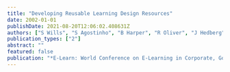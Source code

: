 ```yaml
---
title: "Developing Reusable Learning Design Resources"
date: 2002-01-01
publishDate: 2021-08-20T12:06:02.408631Z
authors: ["S Wills", "S Agostinho", "B Harper", "R Oliver", "J Hedberg"]
publication_types: ["2"]
abstract: ""
featured: false
publication: "*E-Learn: World Conference on E-Learning in Corporate, Government, Healthcare łdots*"
---
```


